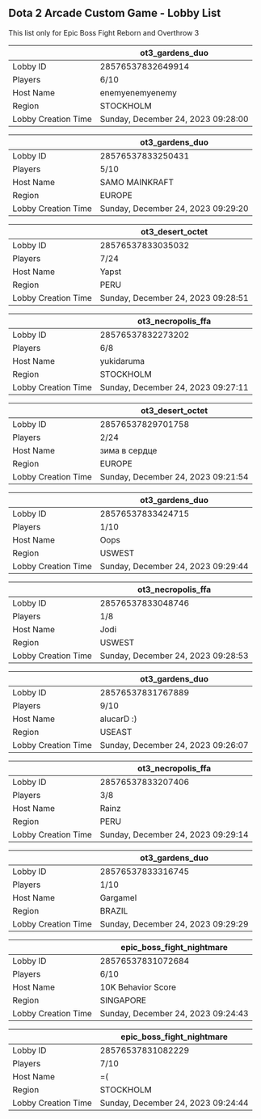 ## Dota 2 Arcade Custom Game - Lobby List

This list only for Epic Boss Fight Reborn and Overthrow 3

|  | ot3_gardens_duo |
| ------ | ------ |
| Lobby ID | 28576537832649914 |
| Players | 6/10 |
| Host Name | enemyenemyenemy |
| Region | STOCKHOLM |
| Lobby Creation Time | Sunday, December 24, 2023 09:28:00 |


|  | ot3_gardens_duo |
| ------ | ------ |
| Lobby ID | 28576537833250431 |
| Players | 5/10 |
| Host Name | SAMO MAINKRAFT |
| Region | EUROPE |
| Lobby Creation Time | Sunday, December 24, 2023 09:29:20 |


|  | ot3_desert_octet |
| ------ | ------ |
| Lobby ID | 28576537833035032 |
| Players | 7/24 |
| Host Name | Yapst |
| Region | PERU |
| Lobby Creation Time | Sunday, December 24, 2023 09:28:51 |


|  | ot3_necropolis_ffa |
| ------ | ------ |
| Lobby ID | 28576537832273202 |
| Players | 6/8 |
| Host Name | yukidaruma |
| Region | STOCKHOLM |
| Lobby Creation Time | Sunday, December 24, 2023 09:27:11 |


|  | ot3_desert_octet |
| ------ | ------ |
| Lobby ID | 28576537829701758 |
| Players | 2/24 |
| Host Name | зима в сердце |
| Region | EUROPE |
| Lobby Creation Time | Sunday, December 24, 2023 09:21:54 |


|  | ot3_gardens_duo |
| ------ | ------ |
| Lobby ID | 28576537833424715 |
| Players | 1/10 |
| Host Name | Oops |
| Region | USWEST |
| Lobby Creation Time | Sunday, December 24, 2023 09:29:44 |


|  | ot3_necropolis_ffa |
| ------ | ------ |
| Lobby ID | 28576537833048746 |
| Players | 1/8 |
| Host Name | Jodi |
| Region | USWEST |
| Lobby Creation Time | Sunday, December 24, 2023 09:28:53 |


|  | ot3_gardens_duo |
| ------ | ------ |
| Lobby ID | 28576537831767889 |
| Players | 9/10 |
| Host Name | alucarD :) |
| Region | USEAST |
| Lobby Creation Time | Sunday, December 24, 2023 09:26:07 |


|  | ot3_necropolis_ffa |
| ------ | ------ |
| Lobby ID | 28576537833207406 |
| Players | 3/8 |
| Host Name | Rainz |
| Region | PERU |
| Lobby Creation Time | Sunday, December 24, 2023 09:29:14 |


|  | ot3_gardens_duo |
| ------ | ------ |
| Lobby ID | 28576537833316745 |
| Players | 1/10 |
| Host Name | Gargamel |
| Region | BRAZIL |
| Lobby Creation Time | Sunday, December 24, 2023 09:29:29 |


|  | epic_boss_fight_nightmare |
| ------ | ------ |
| Lobby ID | 28576537831072684 |
| Players | 6/10 |
| Host Name | 10K Behavior Score |
| Region | SINGAPORE |
| Lobby Creation Time | Sunday, December 24, 2023 09:24:43 |


|  | epic_boss_fight_nightmare |
| ------ | ------ |
| Lobby ID | 28576537831082229 |
| Players | 7/10 |
| Host Name | =( |
| Region | STOCKHOLM |
| Lobby Creation Time | Sunday, December 24, 2023 09:24:44 |



